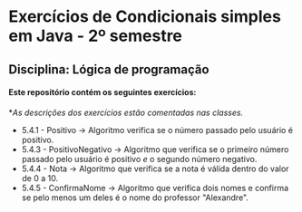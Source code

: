 # Exercícios de Condicionais simples em Java - 2º semestre
## Disciplina: Lógica de programação

#### Este repositório contém os seguintes exercícios:
**As descrições dos exercícios estão comentadas nas classes.*

- 5.4.1 - Positivo -> Algoritmo verifica se o número passado pelo usuário é positivo.
- 5.4.3 - PositivoNegativo -> Algoritmo que verifica se o primeiro número passado pelo usuário é positivo *e* o segundo número negativo.
- 5.4.4 - Nota -> Algoritmo que verifica se a nota é válida dentro do valor de 0 a 10.
- 5.4.5 - ConfirmaNome -> Algoritmo que verifica dois nomes e confirma se pelo menos um deles é o nome do professor "Alexandre".